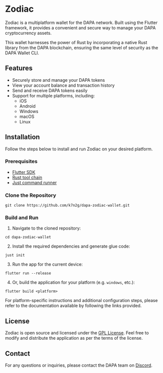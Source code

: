 # Zodiac

Zodiac is a multiplatform wallet for the DAPA network. Built using the Flutter framework, it provides a convenient and secure way to manage your DAPA cryptocurrency assets.

This wallet harnesses the power of Rust by incorporating a native Rust library from the DAPA blockchain, ensuring the same level of security as the DAPA Wallet CLI.

## Features

- Securely store and manage your DAPA tokens
- View your account balance and transaction history
- Send and receive DAPA tokens easily
- Support for multiple platforms, including:
  - iOS
  - Android
  - Windows
  - macOS
  - Linux

## Installation

Follow the steps below to install and run Zodiac on your desired platform.

### Prerequisites

- [Flutter SDK](https://docs.flutter.dev/get-started/install)
- [Rust tool chain](https://www.rust-lang.org/tools/install)
- [Just command runner](https://just.systems/)

### Clone the Repository

```
git clone https://github.com/k7n2g/dapa-zodiac-wallet.git
```

### Build and Run

1. Navigate to the cloned repository:

```
cd dapa-zodiac-wallet
```

2. Install the required dependencies and generate glue code:

```
just init
```

3. Run the app for the current device:

```
flutter run --release
```

4. Or, build the application for your platform (e.g. ``windows``, etc.):

```
flutter build <platform>
```

For platform-specific instructions and additional configuration steps, please refer to the documentation available by following the links provided.

## License

Zodiac is open source and licensed under the [GPL License](LICENSE). Feel free to modify and distribute the application as per the terms of the license.

## Contact

For any questions or inquiries, please contact the DAPA team on [Discord](https://discord.gg/).
